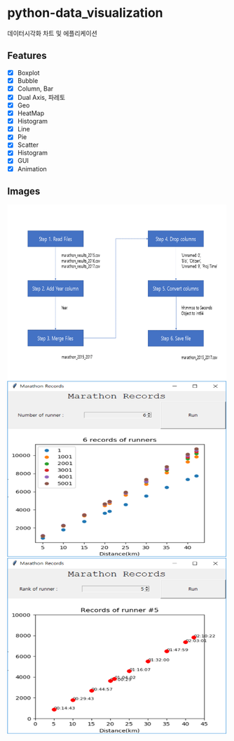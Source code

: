 # python-data_visualization

데이터시각화 차트 및 에플리케이션

## Features

- [x] Boxplot
- [x] Bubble
- [x] Column, Bar
- [x] Dual Axis, 파레토
- [x] Geo
- [x] HeatMap
- [x] Histogram
- [x] Line
- [x] Pie
- [x] Scatter
- [x] Histogram
- [x] GUI
- [x] Animation

## Images

<img src="/images/capture01.png" width="500px" height="400px" title="px(픽셀) 크기 설정" alt="capture1"></img><br/>
<img src="/images/capture02.PNG" width="500px" height="400px" title="px(픽셀) 크기 설정" alt="capture2"></img><br/>
<img src="/images/capture03.PNG" width="500px" height="400px" title="px(픽셀) 크기 설정" alt="capture3"></img>
